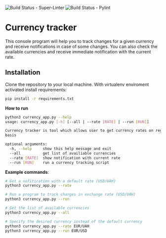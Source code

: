 ![Build Status - Super-Linter](https://github.com/Mazzart/currency-tracker/workflows/Super-Linter/badge.svg)
![Build Status - Pylint](https://github.com/Mazzart/currency-tracker/workflows/Pylint/badge.svg)

# Currency tracker
This console program will help you to track changes for a given currency and receive notifications in case of some changes. You can also check the available currencies and receive immediate notification with the current rate.

## Installation
Clone the repository to your local machine. With virtualenv enviroment activated install requirements:
```bash
pip install -r requirements.txt
```
**How to run**
```bash
python3 currency_app.py --help
usage: currency_app.py [-h] [--all | --rate [RATE] | --run [RUN]]

Currency tracker is tool which allows user to get currency rates on regular
basis

optional arguments:
  -h, --help     show this help message and exit
  --all          get list of availiable currencies
  --rate [RATE]  show notification with current rate
  --run [RUN]    run a currency tracking script
```
**Example commands**:
```bash
# Get a nofitication with a default rate (USD/UAH)
python3 currency_app.py --rate
```
```bash
# Run a program to track changes in exchange rate (USD/UAH)
python3 currency_app.py --run
```
```bash
# Get the list of available currencies
python3 currency_app.py --all
```
```bash
# Specify the desired currency instead of the default currency
python3 currency_app.py --rate EUR/UAH
python3 currency_app.py --run EUR/USD
```
